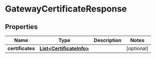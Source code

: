 

# GatewayCertificateResponse


## Properties

| Name | Type | Description | Notes |
|------------ | ------------- | ------------- | -------------|
|**certificates** | [**List&lt;CertificateInfo&gt;**](CertificateInfo.md) |  |  [optional] |




